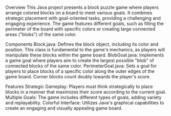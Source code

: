 Overview
This Java project presents a block puzzle game where players arrange colored blocks on a board to meet various goals. It combines strategic placement with goal-oriented tasks, providing a challenging and engaging experience. The game features different goals, such as filling the perimeter of the board with specific colors or creating large connected areas ("blobs") of the same color.

Components
Block.java: Defines the block object, including its color and position. This class is fundamental to the game's mechanics, as players will manipulate these blocks within the game board.
BlobGoal.java: Implements a game goal where players aim to create the largest possible "blob" of connected blocks of the same color.
PerimeterGoal.java: Sets a goal for players to place blocks of a specific color along the outer edges of the game board. Corner blocks count doubly towards the player's score.

Features
Strategic Gameplay: Players must think strategically to place blocks in a manner that maximizes their score according to the current goal.
Multiple Goals: The game includes different types of goals, adding variety and replayability.
Colorful Interface: Utilizes Java's graphical capabilities to create an engaging and visually appealing game board.
